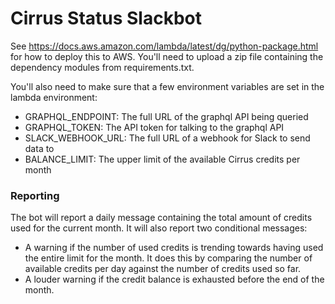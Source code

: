 # Cirrus Status Slackbot

See https://docs.aws.amazon.com/lambda/latest/dg/python-package.html for how to deploy
this to AWS. You'll need to upload a zip file containing the dependency modules from
requirements.txt.

You'll also need to make sure that a few environment variables are set in the lambda
environment:

- GRAPHQL_ENDPOINT: The full URL of the graphql API being queried
- GRAPHQL_TOKEN: The API token for talking to the graphql API
- SLACK_WEBHOOK_URL: The full URL of a webhook for Slack to send data to
- BALANCE_LIMIT: The upper limit of the available Cirrus credits per month

### Reporting

The bot will report a daily message containing the total amount of credits used for the
current month. It will also report two conditional messages:

- A warning if the number of used credits is trending towards having used the entire limit
  for the month. It does this by comparing the number of available credits per day against
  the number of credits used so far.
- A louder warning if the credit balance is exhausted before the end of the month.
